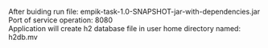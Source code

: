 After buiding run file: empik-task-1.0-SNAPSHOT-jar-with-dependencies.jar  
Port of service operation: 8080  
Application will create h2 database file in user home directory named: h2db.mv  
